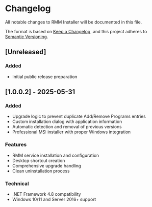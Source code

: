 # Changelog

All notable changes to RMM Installer will be documented in this file.

The format is based on [Keep a Changelog](https://keepachangelog.com/en/1.0.0/),
and this project adheres to [Semantic Versioning](https://semver.org/spec/v2.0.0.html).

## [Unreleased]

### Added
- Initial public release preparation

## [1.0.0.2] - 2025-05-31

### Added
- Upgrade logic to prevent duplicate Add/Remove Programs entries
- Custom installation dialog with application information
- Automatic detection and removal of previous versions
- Professional MSI installer with proper Windows integration

### Features
- RMM service installation and configuration
- Desktop shortcut creation
- Comprehensive upgrade handling
- Clean uninstallation process

### Technical
- .NET Framework 4.8 compatibility
- Windows 10/11 and Server 2016+ support